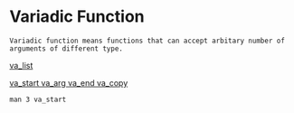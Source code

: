 # Variadic Function
	Variadic function means functions that can accept arbitary number of arguments of different type.  

[va_list](https://man7.org/linux/man-pages/man3/va_list.3type.html) 

[va_start va_arg va_end va_copy ](https://man7.org/linux/man-pages/man3/va_start.3.html)

``man 3 va_start``
